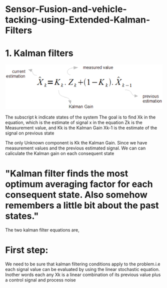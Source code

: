 # Sensor-Fusion-and-vehicle-tacking-using-Extended-Kalman-Filters

# 1.  Kalman filters
!['Mathematical Equation of Kalman Filter'](https://github.com/sbperceptron/Sensor-Fusion-and-vehicle-tacking-using-Kalman-Filters/blob/master/insight_formula.gif)

The subscript k indicate states of the system
The goal is to find Xk in the equation, which is the estimate of signal x in the equation
Zk is the Measurement value, and Kk is the Kalman Gain
Xk-1 is the estimate of the signal on previous state

The only Unknown component is Kk the Kalman Gain. Since we have measurement values and the previous estimated signal. We can can caliculate the Kalman gain on each consequent state

   # "Kalman filter finds the most optimum averaging factor for each consequent state. Also somehow remembers a little bit about the past states." 


The two kalman filter equations are,


# First step:
We need to be sure that kalman filtering conditions apply to the problem.i.e each signal value can be evaluated by using the linear stochastic equation. Inother words each any Xk is a linear combination of its previous value plus a control signal and process noise
